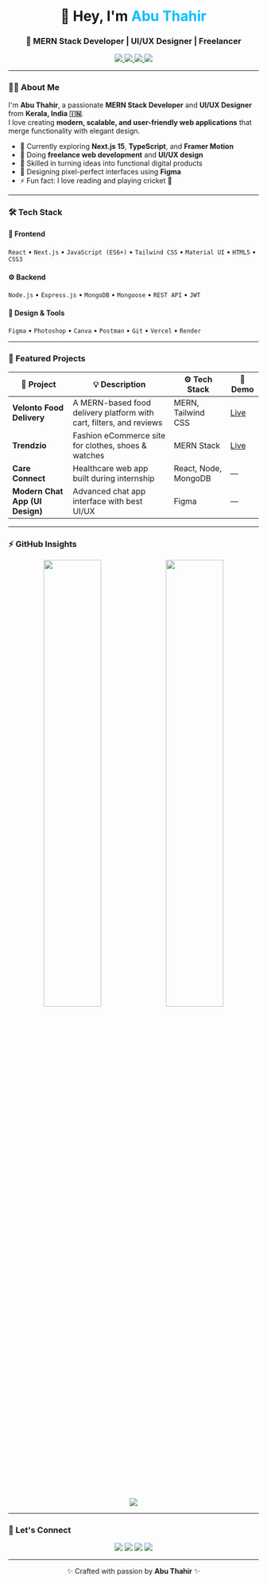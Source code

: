 <!-- Modern GitHub Profile README for Abu Thahir -->

<h1 align="center">👋 Hey, I'm <span style="color:#00BFFF;">Abu Thahir</span></h1>
<h3 align="center">🚀 MERN Stack Developer | UI/UX Designer | Freelancer</h3>

<p align="center">
  <a href="https://abu-thahir.vercel.app" target="_blank">
    <img src="https://img.shields.io/badge/Portfolio-000?style=for-the-badge&logo=google-chrome&logoColor=white" />
  </a>
  <a href="mailto:abuthahir.dev@gmail.com">
    <img src="https://img.shields.io/badge/Email-D14836?style=for-the-badge&logo=gmail&logoColor=white" />
  </a>
  <a href="https://www.linkedin.com/in/abuthahir-es">
    <img src="https://img.shields.io/badge/LinkedIn-0077b5?style=for-the-badge&logo=linkedin&logoColor=white" />
  </a>
  <a href="https://www.figma.com/@abu-thahir">
    <img src="https://img.shields.io/badge/Figma-000000?style=for-the-badge&logo=figma&logoColor=white" />
  </a>
</p>

---

### 🧑‍💻 About Me

I'm **Abu Thahir**, a passionate **MERN Stack Developer** and **UI/UX Designer** from **Kerala, India 🇮🇳**.  
I love creating **modern, scalable, and user-friendly web applications** that merge functionality with elegant design.

- 🌱 Currently exploring **Next.js 15**, **TypeScript**, and **Framer Motion**
- 💼 Doing **freelance web development** and **UI/UX design**
- 🧠 Skilled in turning ideas into functional digital products
- 🎨 Designing pixel-perfect interfaces using **Figma**
- ⚡ Fun fact: I love reading and playing cricket 🏏

---

### 🛠️ Tech Stack

#### 🧩 Frontend
`React` • `Next.js` • `JavaScript (ES6+)` • `Tailwind CSS` • `Material UI` • `HTML5` • `CSS3`

#### ⚙️ Backend
`Node.js` • `Express.js` • `MongoDB` • `Mongoose` • `REST API` • `JWT`

#### 🎨 Design & Tools
`Figma` • `Photoshop` • `Canva` • `Postman` • `Git` • `Vercel` • `Render`

---

### 💼 Featured Projects

| 🧠 Project | 💡 Description | ⚙️ Tech Stack | 🔗 Demo |
|-------------|----------------|---------------|----------|
| **Velonto Food Delivery** | A MERN-based food delivery platform with cart, filters, and reviews | MERN, Tailwind CSS | [Live](https://velonto.vercel.app) |
| **Trendzio** | Fashion eCommerce site for clothes, shoes & watches | MERN Stack | [Live](https://trendzio.vercel.app) |
| **Care Connect** | Healthcare web app built during internship | React, Node, MongoDB | — |
| **Modern Chat App (UI Design)** | Advanced chat app interface with best UI/UX | Figma | — |

---

### ⚡ GitHub Insights

<p align="center">
  <img src="https://github-readme-stats.vercel.app/api?username=Abu10thahir7-github&show_icons=true&theme=tokyonight&hide_border=true" width="48%" />
  <img src="https://github-readme-streak-stats.herokuapp.com/?user=Abu10thahir7-github&theme=tokyonight&hide_border=true" width="48%" />
</p>

<p align="center">
  <img src="https://github-readme-activity-graph.vercel.app/graph?username=Abu10thahir7-github&theme=react-dark&bg_color=0d1117&hide_border=true" />
</p>


---

### 🤝 Let's Connect

<p align="center">
  <a href="mailto:abuthahir.dev@gmail.com"><img src="https://img.shields.io/badge/Gmail-D14836?style=for-the-badge&logo=gmail&logoColor=white" /></a>
  <a href="https://www.linkedin.com/in/abu-thahir"><img src="https://img.shields.io/badge/LinkedIn-0077B5?style=for-the-badge&logo=linkedin&logoColor=white" /></a>
  <a href="https://abu-thahir.vercel.app"><img src="https://img.shields.io/badge/Portfolio-000000?style=for-the-badge&logo=google-chrome&logoColor=white" /></a>
  <a href="https://www.figma.com/@abu-thahir"><img src="https://img.shields.io/badge/Figma-000000?style=for-the-badge&logo=figma&logoColor=white" /></a>
</p>

---

<p align="center">✨ Crafted with passion by <b>Abu Thahir</b> ✨</p>
